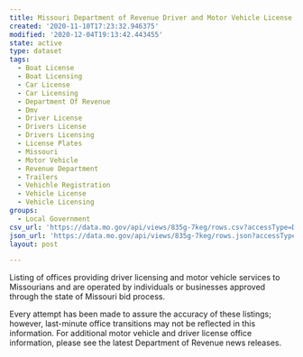 ```yaml
---
title: Missouri Department of Revenue Driver and Motor Vehicle License Offices
created: '2020-11-10T17:23:32.946375'
modified: '2020-12-04T19:13:42.443455'
state: active
type: dataset
tags:
  - Boat License
  - Boat Licensing
  - Car License
  - Car Licensing
  - Department Of Revenue
  - Dmv
  - Driver License
  - Drivers License
  - Drivers Licensing
  - License Plates
  - Missouri
  - Motor Vehicle
  - Revenue Department
  - Trailers
  - Vehichle Registration
  - Vehicle License
  - Vehicle Licensing
groups:
  - Local Government
csv_url: 'https://data.mo.gov/api/views/835g-7keg/rows.csv?accessType=DOWNLOAD'
json_url: 'https://data.mo.gov/api/views/835g-7keg/rows.json?accessType=DOWNLOAD'
layout: post

---
```

Listing of offices providing driver licensing and motor vehicle services to Missourians and are operated by individuals or businesses approved through the state of Missouri bid process.

Every attempt has been made to assure the accuracy of these listings; however, last-minute office transitions may not be reflected in this information. For additional motor vehicle and driver license office information, please see the latest Department of Revenue news releases.
